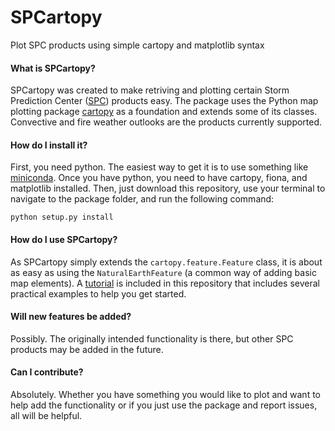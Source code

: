 # SPCartopy
Plot SPC products using simple cartopy and matplotlib syntax

#### What is SPCartopy?
SPCartopy was created to make retriving and plotting certain Storm Prediction Center ([SPC](https://www.spc.noaa.gov)) products easy. The package uses the Python map plotting package [cartopy](https://scitools.org.uk/cartopy/docs/latest) as a foundation and extends some of its classes. Convective and fire weather outlooks are the products currently supported.

#### How do I install it?
First, you need python. The easiest way to get it is to use something like [miniconda](https://docs.conda.io/en/latest/miniconda.html). Once you have python, you need to have cartopy, fiona, and matplotlib installed. Then, just download this repository, use your terminal to navigate to the package folder, and run the following command:
```shell
python setup.py install
```

#### How do I use SPCartopy?
As SPCartopy simply extends the `cartopy.feature.Feature` class, it is about as easy as using the `NaturalEarthFeature` (a common way of adding basic map elements). A [tutorial](tutorials/spcartopy.ipynb) is included in this repository that includes several practical examples to help you get started.

#### Will new features be added?
Possibly. The originally intended functionality is there, but other SPC products may be added in the future.

#### Can I contribute?
Absolutely. Whether you have something you would like to plot and want to help add the functionality or if you just use the package and report issues, all will be helpful.
